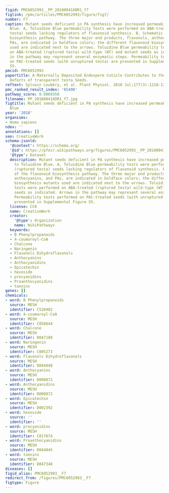 ```yaml
---
figid: PMC6052993__PP_201800416DR1_f7
figlink: /pmc/articles/PMC6052993/figure/fig7/
number: F7
caption: Mutant seeds deficient in PA synthesis have increased permeability to Toluidine
  Blue. A, Toluidine Blue permeability tests were performed on ABA-treated (ruptured
  testa) seeds lacking regulators of flavonoid synthesis. B, Schematic of the flavonoid
  biosynthesis pathway. The three major end products, flavonols, anthocyanins, and
  PAs, are indicated in boldface colors; the different flavonoid biosynthesis mutants
  used are indicated next to the arrows. Toluidine Blue permeability tests were performed
  on ABA-treated (ruptured testa) wild-type (WT) and mutant seeds as indicated. Arrows
  in the pathway may represent several enzymatic steps. Permeability tests performed
  on PAC-treated seeds (with unruptured testa) are presented in Supplemental Figure
  S5.
pmcid: PMC6052993
papertitle: A Maternally Deposited Endosperm Cuticle Contributes to the Physiological
  Defects of transparent testa Seeds.
reftext: Sylvain Loubéry, et al. Plant Physiol. 2018 Jul;177(3):1218-1233.
pmc_ranked_result_index: '65498'
pathway_score: 0.6069358
filename: PP_201800416DR1_f7.jpg
figtitle: Mutant seeds deficient in PA synthesis have increased permeability to Toluidine
  Blue
year: '2018'
organisms:
- Homo sapiens
ndex: ''
annotations: []
seo: CreativeWork
schema-jsonld:
  '@context': https://schema.org/
  '@id': https://pfocr.wikipathways.org/figures/PMC6052993__PP_201800416DR1_f7.html
  '@type': Dataset
  description: Mutant seeds deficient in PA synthesis have increased permeability
    to Toluidine Blue. A, Toluidine Blue permeability tests were performed on ABA-treated
    (ruptured testa) seeds lacking regulators of flavonoid synthesis. B, Schematic
    of the flavonoid biosynthesis pathway. The three major end products, flavonols,
    anthocyanins, and PAs, are indicated in boldface colors; the different flavonoid
    biosynthesis mutants used are indicated next to the arrows. Toluidine Blue permeability
    tests were performed on ABA-treated (ruptured testa) wild-type (WT) and mutant
    seeds as indicated. Arrows in the pathway may represent several enzymatic steps.
    Permeability tests performed on PAC-treated seeds (with unruptured testa) are
    presented in Supplemental Figure S5.
  license: CC0
  name: CreativeWork
  creator:
    '@type': Organization
    name: WikiPathways
  keywords:
  - B Phenylpropanoids
  - 4-coumaroyl-CoA
  - Chalcone
  - Naringenin
  - Flavonols Dihydroflavonols
  - Anthocyanins
  - Anthocyanidins
  - Epicatechin
  - hexoside
  - procyanidins
  - Proanthocyanidins
  - tannins
genes: []
chemicals:
- word: B Phenylpropanoids
  source: MESH
  identifier: C520402
- word: 4-coumaroyl-CoA
  source: MESH
  identifier: C058644
- word: Chalcone
  source: MESH
  identifier: D047188
- word: Naringenin
  source: MESH
  identifier: C005273
- word: Flavonols Dihydroflavonols
  source: MESH
  identifier: D044948
- word: Anthocyanins
  source: MESH
  identifier: D000872
- word: Anthocyanidins
  source: MESH
  identifier: D000872
- word: Epicatechin
  source: MESH
  identifier: D002392
- word: hexoside
  source: ''
  identifier: ''
- word: procyanidins
  source: MESH
  identifier: C017674
- word: Proanthocyanidins
  source: MESH
  identifier: D044945
- word: tannins
  source: MESH
  identifier: D047348
diseases: []
figid_alias: PMC6052993__F7
redirect_from: /figures/PMC6052993__F7
figtype: Figure
---
```


